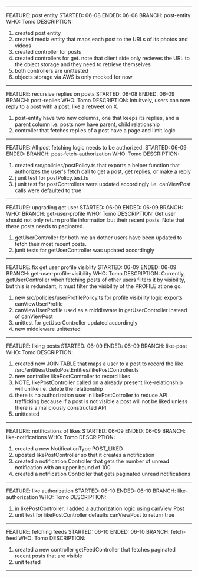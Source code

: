__________________________________________________________________

FEATURE: post entity
STARTED: 06-08
ENDED: 06-08
BRANCH: post-entity
WHO: Tomo
DESCRIPTION: 
1. created post entity
2. created media entity that maps each post to the URLs of its
photos and videos
3. created controller for posts
4. created controllers for get. note that client side only recieves 
the URL to the object storage and they need to retrieve themselves
5. both controllers are unittested
6. objects storage via AWS is only mocked for now
__________________________________________________________________

FEATURE: recursive replies on posts
STARTED: 06-08
ENDED: 06-09
BRANCH: post-replies
WHO: Tomo
DESCRIPTION:
Intuitvely, users can now reply to a post with a post, like a retweet 
on X.

1. post-entity have two new columns, one that keeps its replies, 
    and a parent column i.e. posts now have parent, child relationship
2. controller that fetches replies of a post have a page and limit 
    logic

__________________________________________________________________


FEATURE: All post fetching logic needs to be authorized.
STARTED: 06-09
ENDED: 
BRANCH: post-fetch-authorization
WHO: Tomo
DESCRIPTION:
1. created src/policies/postPolicy.ts that exports a helper function that
authorizes the user's fetch call to get a post, get replies, or make a reply
2. j unit test for postPolicy.test.ts
3. j unit test for postControllers were updated accordingly i.e. canViewPost
calls were defaulted to true
__________________________________________________________________

FEATURE: upgrading get user 
STARTED: 06-09
ENDED: 06-09
BRANCH:
WHO:
BRANCH: get-user-profile
WHO: Tomo
DESCRIPTION:
Get user should not only return profile information but their recent posts.
Note that these posts needs to paginated.
1. getUserController for both me an dother users have been updated to fetch their most recent posts. 
2. junit tests for getUserController was updated accordingly
__________________________________________________________________

FEATURE: fix get user profile visiblity 
STARTED: 06-09
ENDED: 06-09
BRANCH: get-user-profile-visibility
WHO: Tomo
DESCRIPTION:
Currently,
getUserController when fetching posts of other users filters it by visibility, but this is redundant, it must filter the visibility of the PROFILE at one go.
1. new src/policies/userProfilePolicy.ts for profile visibility logic
exports canViewUserProfile
2. canViewUserProfile used as a middleware in getUserController instead of canViewPost
3. unittest for getUserController updated accordingly
4. new middleware unittested
__________________________________________________________________

FEATURE: liking posts
STARTED: 06-09
ENDED: 06-09
BRANCH: like-post
WHO: Tomo
DESCRIPTION:
1. created new JOIN TABLE that maps a user to a post to record the like /src/entities/UsetoPostEntities/likePostController.ts
2. new controller likePostController to record likes 
3. NOTE, likePostController called on a already present like-relationship will unlike i.e. delete the relationship
4. there is no authorization user in likePostCotroller to reduce API trafficking because
if a post is not visible a post will not be liked unless there is a
maliciously constructed API
5. unittested
__________________________________________________________________

FEATURE: notifications of likes
STARTED: 06-09
ENDED: 06-09
BRANCH: like-notifications
WHO: Tomo
DESCRIPTION:
1. created a new NotificationType POST_LIKED
2. updated likePostController so that it creates a notification
3. created a notification Controller that gets the number of unread notification with an upper bound of 100
4. created a notification Controller that gets paginated unread notifications
__________________________________________________________________

FEATURE: like authorization
STARTED: 06-10
ENDED: 06-10
BRANCH: like-authorization
WHO: Tomo
DESCRIPTION:
1. in likePostController, I added a authorization logic using canView
Post
2. unit test for likePostController defaults canViewPost to return true
__________________________________________________________________

FEATURE: fetching feeds
STARTED: 06-10
ENDED: 06-10
BRANCH: fetch-feed
WHO: Tomo
DESCRIPTION:
1. created a new controller getFeedController that fetches paginated 
recent posts that are visible
2. unit tested
__________________________________________________________________